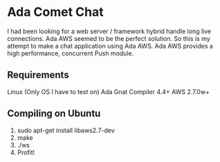 Ada Comet Chat
==============

I had been looking for a web server / framework hybrid handle long live 
connections. Ada AWS seemed to be the perfect solution. So this is my attempt
to make a chat application using Ada AWS. Ada AWS provides a high performance, 
concurrent Push module.

Requirements
------------

Linux (Only OS I have to test on)
Ada Gnat Compiler 4.4+
AWS 2.7.0w+

Compiling on Ubuntu
-------------------
1.  sudo apt-get install libaws2.7-dev
2.  make
3.  ./ws
4.  Profit!
